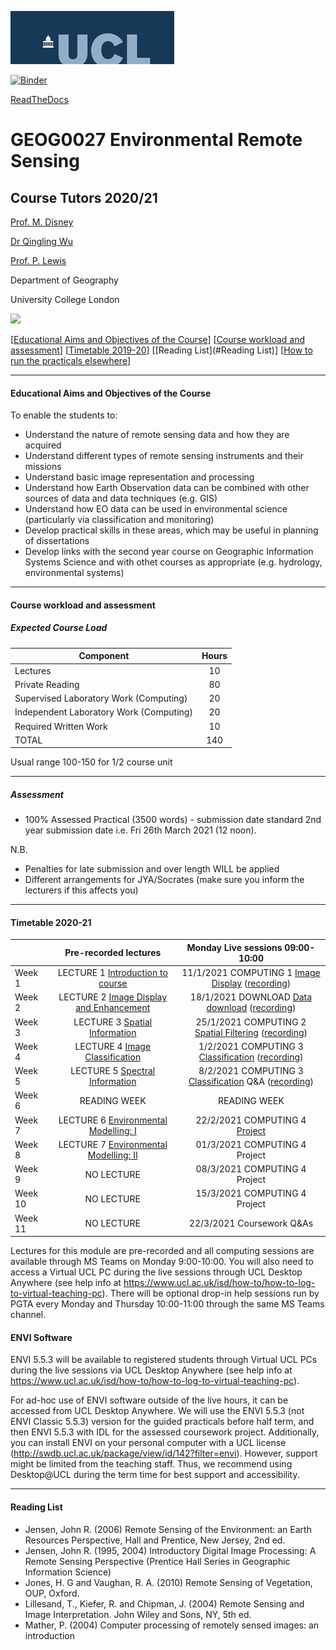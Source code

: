 ![UCL](docs/images//ucl_logo.png)

[![Binder](https://mybinder.org/badge_logo.svg)](https://mybinder.org/v2/gh/profLewis/GEOG0027.git/master)

[ReadTheDocs](https://geog0027-environmental-remote-sensing.readthedocs.io/en/latest/)

# GEOG0027 Environmental Remote Sensing

## Course Tutors 2020/21

[Prof. M. Disney](http://www2.geog.ucl.ac.uk/~mdisney)

[Dr Qingling Wu](https://www.geog.ucl.ac.uk/people/research-staff/qingling-wu)

[Prof. P. Lewis](http://www2.geog.ucl.ac.uk/~plewis)

Department of Geography
    
University College London
    
    
![](docs/images/europe.jpg)

[[Educational Aims and Objectives of the Course](#Education)]  [[Course workload and assessment](#workload)] [[Timetable 2019-20](#Timetable)] [[Reading List](#Reading List)] [[How to run the practicals elsewhere](#elsewhere)]

-----------------------------------


#### <a name="Education">Educational Aims and Objectives of the Course</a>

 To enable the students to: 
 
+ Understand the nature of remote sensing data and how they are acquired
+ Understand different types of remote sensing instruments and their missions
+ Understand basic image representation and processing
+ Understand how Earth Observation data can be combined with other sources of data and data techniques (e.g. GIS)
+ Understand how EO data can be used in environmental science (particularly via classification and monitoring)
+ Develop practical skills in these areas, which may be useful in planning of dissertations
+ Develop links with the second year course on Geographic Information Systems Science and with othet courses as appropriate (e.g. hydrology, environmental systems)

-----------------------------------


#### <a name="workload">Course workload and assessment</a>

##### Expected Course Load

|Component 	|Hours|
|-------  | :--------:|
| Lectures | 	10|
|Private Reading 	|80
|Supervised Laboratory Work (Computing) |	20|
|Independent Laboratory Work (Computing) |	20|
|Required Written Work |	10|
|TOTAL |	140|

Usual range 100-150 for 1/2 course unit 


-----------------------------------


##### Assessment

+ 100% Assessed Practical (3500 words) - submission date standard 2nd year submission date i.e. Fri 26th March 2021 (12 noon).

N.B.

- Penalties for late submission and over length WILL be applied
- Different arrangements for JYA/Socrates (make sure you inform the lecturers if this affects you)

-----------------------------------


#### <a name="Timetable">Timetable 2020-21</a>


|  | Pre-recorded lectures | Monday Live sessions 09:00-10:00 |
| ------------------- | :-------------------: | :-----------------: | 
| Week 1 |  LECTURE 1 [Introduction to course](https://moodle.ucl.ac.uk/course/view.php?id=23847&section=5) | 11/1/2021 COMPUTING 1 [Image Display](docs/ImageDisplay.ipynb) ([recording](https://web.microsoftstream.com/video/70dcf5b3-28a3-4d5a-94f0-604acc0eab3c))|
| Week 2 | LECTURE 2 [Image Display and Enhancement](https://moodle.ucl.ac.uk/course/view.php?id=23847&section=6) | 18/1/2021 DOWNLOAD [Data download](docs/Download.ipynb) ([recording](https://web.microsoftstream.com/video/20cc314f-dae2-4f35-9097-73eaaa343a11))|
| Week 3 | LECTURE 3 [Spatial Information](https://moodle.ucl.ac.uk/course/view.php?id=23847&section=7) | 25/1/2021 COMPUTING 2 [Spatial Filtering](docs/SpatialFiltering.ipynb) ([recording](https://web.microsoftstream.com/video/cb79e344-b61c-40c1-a9c6-004e97dffb0d))|
| Week 4  | LECTURE 4 [Image Classification](https://moodle.ucl.ac.uk/course/view.php?id=23847&section=8) | 1/2/2021 COMPUTING 3 [Classification](docs/Classification.ipynb) ([recording](https://web.microsoftstream.com/video/c7723ba3-9f7a-46f2-9fde-4f54714b7466))| 
| Week 5 | LECTURE 5 [Spectral Information](https://moodle.ucl.ac.uk/course/view.php?id=23847&section=9) | 8/2/2021 COMPUTING 3 [Classification](docs/Classification.ipynb) Q&A ([recording](https://web.microsoftstream.com/video/1b5c7a74-7b3c-46b1-8a99-f1527ac8fab8)) |
| Week 6 | READING WEEK | READING WEEK |
| Week 7 | LECTURE 6 [Environmental Modelling: I](https://moodle.ucl.ac.uk/course/view.php?id=23847&section=10) | 22/2/2021  COMPUTING 4 [Project](https://github.com/qwu-570/GEOG0027_Coursework/tree/2020-2021)|
| Week 8 | LECTURE 7 [Environmental Modelling: II](https://moodle.ucl.ac.uk/course/view.php?id=23847&section=11)  | 01/3/2021 COMPUTING 4 Project | 
| Week 9 | NO LECTURE | 08/3/2021 COMPUTING 4 Project| 
| Week 10 | NO LECTURE | 15/3/2021 COMPUTING 4 Project| 
| Week 11 | NO LECTURE | 22/3/2021 Coursework Q&As |  


Lectures for this module are pre-recorded and all computing sessions are available through MS Teams on Monday 9:00-10:00. You will also need to access a Virtual UCL PC during the live sessions through UCL Desktop Anywhere (see help info at https://www.ucl.ac.uk/isd/how-to/how-to-log-to-virtual-teaching-pc). There will be optional drop-in help sessions run by PGTA every Monday and Thursday 10:00-11:00 through the same MS Teams channel. 

#### ENVI Software
ENVI 5.5.3 will be available to registered students through Virtual UCL PCs during the live sessions via UCL Desktop Anywhere (see help info at https://www.ucl.ac.uk/isd/how-to/how-to-log-to-virtual-teaching-pc). 

For ad-hoc use of ENVI software outside of the live hours, it can be accessed from UCL Desktop Anywhere. We will use the ENVI 5.5.3  (not ENVI Classic 5.5.3) version for the guided practicals before half term, and then ENVI 5.5.3 with IDL for the assessed coursework project. Additionally, you can install ENVI on your personal computer with a UCL license (http://swdb.ucl.ac.uk/package/view/id/142?filter=envi). However, support might be limited from the teaching staff. Thus, we recommend using Desktop@UCL during the term time for best support and accessibility. 


-----------------------------------


#### <a name="Reading List">Reading List</a>

- Jensen, John R. (2006) Remote Sensing of the Environment: an Earth Resources Perspective, Hall and Prentice, New Jersey, 2nd ed.
- Jensen, John R. (1995, 2004) Introductory Digital Image Processing: A Remote Sensing Perspective (Prentice Hall Series in Geographic Information Science)
- Jones, H. G and Vaughan, R. A. (2010) Remote Sensing of Vegetation, OUP, Oxford.
- Lillesand, T., Kiefer, R. and Chipman, J. (2004) Remote Sensing and Image Interpretation. John Wiley and Sons, NY, 5th ed.
- Mather, P. (2004) Computer processing of remotely sensed images: an introduction 

